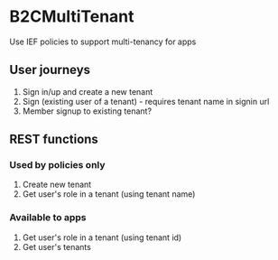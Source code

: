 # B2CMultiTenant
Use IEF policies to support multi-tenancy for apps


## User journeys
1. Sign in/up and create a new tenant
2. Sign (existing user of a tenant) - requires tenant name in signin url
3. Member signup to existing tenant?

## REST functions

### Used by policies only
1. Create new tenant
2. Get user's role in a tenant (using tenant name)

### Available to apps
1. Get user's role in a tenant (using tenant id)
2. Get user's tenants
